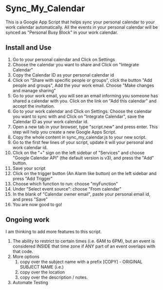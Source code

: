 # Sync_My_Calendar

This is a Google App Script that helps sync your personal calendar to your work calendar automatically. All the events in your personal calendar will be synced as "Personal Busy Block" in your work calendar.



## Install and Use

1. Go to your personal calendar and Click on Settings
2. Choose the calendar you want to share and Click on "Integrate Calendar"
3. Copy the Calendar ID as your personal calendar id
4. Click on "Share with specific people or groups", click the button "Add people and groups", Add the your work email. Choose "Make changes and manage sharing"
5. Go to your work email, you will see an email informing you someone has shared a calendar with you. Click on the link on "Add this calendar" and accept the invitation.
6. Go to your work calendar and Click on Settings. Choose the calendar you want to sync with and Click on "Integrate Calendar", save the Calendar ID as your work calendar id.
7. Open a new tab in your browser, type "script.new" and press enter. This step will help you create a new Google Apps Script.
8. Copy the whole content in sync_my_calendar.js to your new script.
9. Go to the first few lines of your script, update it will your personal and work calendar id.
10. Click on the "+" sign on the left sidebar of "Services" and choose "Google Calendar API" (the default version is v3), and press the "Add" button.
11. Save your script
12. Click on the trigger button (An Alarm like button) on the left sidebar and press "Add Trigger"
13. Choose which function to run: choose "myFunction"
14. Under "Select event source": choose "From calendar"
15. In the blank of "Calendar owner email", paste your personal email id, and press "Save"
16. You are now good to go!



## Ongoing work

I am thinking to add more features to this script.

1) The ability to restrict to certain times (i.e. 6AM to 6PM), but an event is considered INSIDE that time zone if ANY part of an event overlaps with that code.
2) More options
   1) copy over the subject name with a prefix [COPY] - ORIGINAL SUBJECT NAME (i.e.)
   2) copy over the location
   3) copy over the description / notes.
3) Automate Testing
